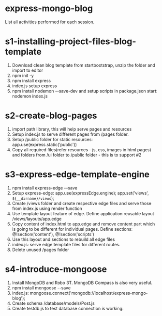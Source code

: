 # express-mongo-blog
List all activities performed for each session.

# s1-installing-project-files-blog-template
1. Download clean blog template from startbootstrap, unzip the folder and import to editor
2. npm init -y
3. npm install express
4. index.js setup express
5. npm install nodemon --save-dev and setup scripts in package.json start: nodemon index.js

# s2-create-blog-pages
1. import path library, this will help serve pages and resources
2. Setup index.js to serve different pages from /pages folder. 
3. Setup /public folder for static resources: app.use(express.static('public'))
4. Copy all required files(refer resources - js, css, images in html pages) and folders from /ui folder to /public folder - this is to support #2

# s3-express-edge-template-engine
1. npm install express-edge --save
2. Setup express-edge: app.use(expressEdge.engine); app.set('views', `${__dirname}/views`);
3. Create /views folder and create respective edge files and serve those from index.js using render function
4. Use template layout feature of edge. Define application reusable layout /views/layouts/app.edge
5. Copy content of index.html to app.edge and remove content part which is going to be different for individual pages. Define sections: @!section('content'),  @!section('scripts')
6. Use this layout and sections to rebuild all edge files
7. index.js: serve edge template files for different routes.
8. Delete unused /pages folder

# s4-introduce-mongoose
1. Install MongoDB and Robo 3T. MongoDB Compass is also very useful.
2. npm install mongoose --save
3. index.js: mongoose.connect('mongodb://localhost/express-mongo-blog');
4. Create schema /database/models/Post.js
5. Create testdb.js to test database connection is working.